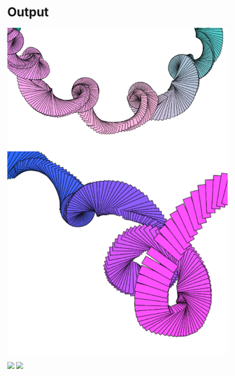 # Output

![](assets/rotatingfan1.png)
![](assets/rotatingfan2.png)

<img src="p5/assets/rotatingfan1" width='672'>
<img src="p5/assets/rotatingfan2" width='672'>